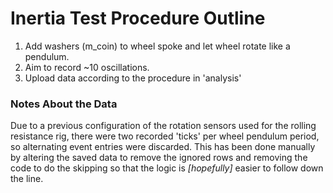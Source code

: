 # Inertia Test Procedure Outline

1. Add washers (m_coin) to wheel spoke and let wheel rotate like a pendulum.
2. Aim to record ~10 oscillations.
3. Upload data according to the procedure in 'analysis'

### Notes About the Data

Due to a previous configuration of the rotation sensors used for the rolling resistance rig, there were two recorded 'ticks' per wheel pendulum period, so alternating event entries were discarded. This has been done manually by altering the saved data to remove the ignored rows and removing the code to do the skipping so that the logic is *[hopefully]* easier to follow down the line.


